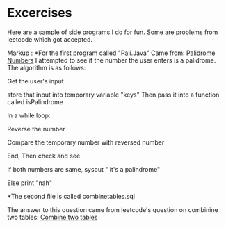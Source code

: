 # Excercises

Here are a sample of side programs I do for fun. Some are problems from leetcode which got accepted.

Markup :
*For the first program called "Pali.Java" Came from: [Palidrome Numbers](https://leetcode.com/problems/palindrome-number/)
I attempted to see if the number the user enters is a palidrome. The algorithm is as follows:


Get the user's input

store that input into temporary variable "keys" Then pass it into a function called isPalindrome

In a while loop:

Reverse the number

Compare the temporary number with reversed number

End, Then check and see

If both numbers are same, sysout " it's a palindrome"

Else print "nah"


*The second file is called combinetables.sql

The answer to this question came from leetcode's question on combinine two tables:
[Combine two tables](https://leetcode.com/problems/combine-two-tables/)
